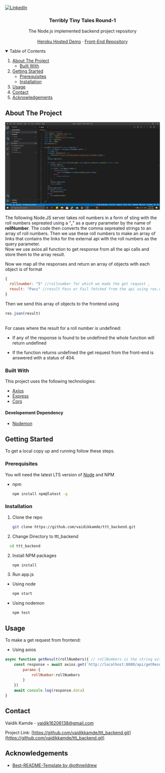 
[![LinkedIn][linkedin-shield]][linkedin-url]
<br />
<p align="center">
  <h3 align="center">Terribly Tiny Tales Round-1</h3>

  <p align="center">
    The Node.js implemented backend project repository
    <br />
    <br />
    <a href="https://ttt-backend-vaidik.herokuapp.com/api/getResult?rollNumber=5,6,9">Heroku Hosted Demo</a>
    ·
    <a href="https://github.com/vaidikkamde/ttt_frontend.git">Front-End Repository</a>
  </p>
</p>



<!-- TABLE OF CONTENTS -->
<details open="open">
  <summary>Table of Contents</summary>
  <ol>
    <li>
      <a href="#about-the-project">About The Project</a>
      <ul>
        <li><a href="#built-with">Built With</a></li>
      </ul>
    </li>
    <li>
      <a href="#getting-started">Getting Started</a>
      <ul>
        <li><a href="#prerequisites">Prerequisites</a></li>
        <li><a href="#installation">Installation</a></li>
      </ul>
    </li>
    <li><a href="#usage">Usage</a></li>
    <li><a href="#contact">Contact</a></li>
    <li><a href="#acknowledgements">Acknowledgements</a></li>
  </ol>
</details>



<!-- ABOUT THE PROJECT -->
## About The Project

[![Product Name Screen Shot][product-screenshot]](https://example.com)

The following Node.JS server takes roll numbers in a form of sting with the roll numbers sepreated using a "<strong>,</strong>" as a query parameter by the name of <strong>rollNumber</strong>. The code then converts the comma sepreated strings to an array of roll numbers. Then we use these roll numbers to make an array of links that contains the links for the external api with the roll numbers as the query parameter.
<br/>
Now we use axios.all function to get response from all the api calls and store them to the array result.

Now we map all the responses and return an array of objects with each object is of format
```js
{
  rollnumber: "5" //rollnumber for which we made the get request ,
  result: "Pass" //result Pass or Fail fetched from the api using res.data
}
```

Then we send this array of objects to the frontend using 
```js 
res.json(result)
```
</br>
For cases where the result for a roll number is undefined:

* If any of the response is found to be undefined the whole function will return undefined

* If the function returns undefined the get request from the front-end is answered with a status of 404.


### Built With

This project uses the following technologies:

* [Axios](https://www.npmjs.com/package/axios)
* [Express](https://www.npmjs.com/package/express)
* [Cors](https://www.npmjs.com/package/cors)
#### Developement Dependency
* [Nodemon](https://www.npmjs.com/package/nodemon)

<!-- GETTING STARTED -->
## Getting Started

To get a local copy up and running follow these steps.

### Prerequisites

You will need the latest LTS version of [Node](https://nodejs.org/en/download/) and NPM
* npm
  ```sh
  npm install npm@latest -g
  ```

### Installation

1. Clone the repo
   ```sh
   git clone https://github.com/vaidikkamde/ttt_backend.git
   ```
2. Change Directory to ttt_backend
  ```sh
    cd ttt_backend
   ```
2. Install NPM packages
   ```sh
   npm install
   ```
3. Run app.js 
* Using node
  ```sh
  npm start
  ```
* Using nodemon
  ```sh
  npm test
  ```



<!-- USAGE EXAMPLES -->
## Usage

To make a get request from frontend:
* Using axios
```js
async function getResult(rollNumbers){ // rollNumbers is the string with ',' sepreated values
    const response = await axios.get(`http://localhost:8080/api/getResult`,{
        params:{
            rollNumber:rollNumbers
        }
    })
    await console.log(response.data)
}
```

<!-- CONTACT -->
## Contact

Vaidik Kamde - vaidik16206138@gmail.com

Project Link: [https://github.com/vaidikkamde/ttt_backend.git](https://github.com/vaidikkamde/ttt_backend.git)



<!-- ACKNOWLEDGEMENTS -->
## Acknowledgements
* [Best-README-Template by @othneildrew](https://github.com/othneildrew/Best-README-Template.git)

<!-- MARKDOWN LINKS & IMAGES -->
[linkedin-shield]: https://img.shields.io/badge/-LinkedIn-black.svg?style=for-the-badge&logo=linkedin&colorB=555
[linkedin-url]: https://www.linkedin.com/in/vaidik-kamde
[product-screenshot]: images/Screenshot_1.png
